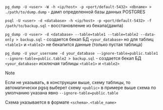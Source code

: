 `pg_dump -U <user> -W -h <ip/host> -p <port/default-5432> <dbname> > ./path/to/dump.dump` - дамп определенной базы данных POSTGRES

`psql -U <user> -d <database> -h <ip/host> -p <port/default-5432> -f /path/to/backup.sql` - восстановление из бекапа(дампа)

`pg_dump -U <user> -d <database> --table=table1 --table=table2 --data-only > backup.sql` - создается бекап БД `<your_database>` но для таблиц `<table1>` и `<table2>` не бекапится данные (только пустая таблица)

`pg_dump -U your_username -d your_database --ignore-table=public.table1 --ignore-table=public.table2 > backup.sql` - создается бекап БД `<your_database>` исключая таблицы `<table1>` и `<table2>`

>[!NOTE]
>Если не указывать, в конструкции выше, схему таблицы, то автоматически pgsq выберет схему `<public>` в примере выше схема по умолчанию указана явно `--ignore-table=public.table`
>
>Схема указывается в формате `<schema>.<table_name>`
